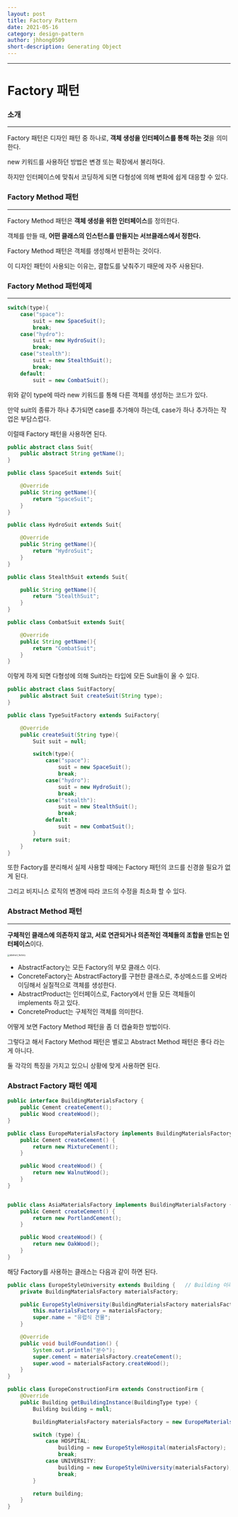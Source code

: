 ```yaml
---
layout: post
title: Factory Pattern
date: 2021-05-16
category: design-pattern
author: jhhong0509
short-description: Generating Object
---
```

------

# Factory 패턴

### 소개

---

Factory 패턴은 디자인 패턴 중 하나로, **객체 생성을 인터페이스를 통해 하는 것**을 의미한다.



new 키워드를 사용하던 방법은 변경 또는 확장에서 불리하다.

하지만 인터페이스에 맞춰서 코딩하게 되면 다형성에 의해 변화에 쉽게 대응할 수 있다.



### Factory Method 패턴

---

Factory Method 패턴은 **객체 생성을 위한 인터페이스**를 정의한다.

객체를 만들 때, **어떤 클래스의 인스턴스를 만들지는 서브클래스에서 정한다.**

Factory Method 패턴은 객체를 생성해서 반환하는 것이다.



이 디자인 패턴이 사용되는 이유는, 결합도를 낮춰주기 때문에 자주 사용된다.



### Factory Method 패턴예제

---

``` java
switch(type){
    case("space"):
        suit = new SpaceSuit();
        break;
    case("hydro"):
        suit = new HydroSuit();
        break;
    case("stealth"):
        suit = new StealthSuit();
        break;
    default:
        suit = new CombatSuit();

```

위와 같이 type에 따라 new 키워드를 통해 다른 객체를 생성하는 코드가 있다.

만약 suit의 종류가 하나 추가되면 case를 추가해야 하는데, case가 하나 추가하는 작업은 부담스럽다.



이럴때 Factory 패턴을 사용하면 된다.

``` java
public abstract class Suit{
    public abstract String getName();
}

public class SpaceSuit extends Suit{

    @Override
    public String getName(){
        return "SpaceSuit";
    }
}

public class HydroSuit extends Suit{

    @Override
    public String getName(){
        return "HydroSuit";
    }
}

public class StealthSuit extends Suit{

    public String getName(){
        return "StealthSuit";
    }
}

public class CombatSuit extends Suit{

    @Override
    public String getName(){
        return "CombatSuit";
    }
}
```

이렇게 하게 되면 다형성에 의해 Suit라는 타입에 모든 Suit들이 올 수 있다.

``` java
public abstract class SuitFactory{
    public abstract Suit createSuit(String type);
}

public class TypeSuitFactory extends SuiFactory{

    @Override
    public createSuit(String type){
        Suit suit = null;

        switch(type){
            case("space"):
                suit = new SpaceSuit();
                break;
            case("hydro"):
                suit = new HydroSuit();
                break;
            case("stealth"):
                suit = new StealthSuit();
                break;
            default:
                suit = new CombatSuit();
        }
        return suit;
    }
}
```

또한 Factory를 분리해서 실제 사용할 때에는 Factory 패턴의 코드를 신경쓸 필요가 없게 된다.

그리고 비지니스 로직의 변경에 따라 코드의 수정을 최소화 할 수 있다.



### Abstract Method 패턴

---

**구체적인 클래스에 의존하지 않고, 서로 연관되거나 의존적인 객체들의 조합을 만드는 인터페이스**이다.

<img src="./images/abstract_factory.png" alt="abstract_factory" style="zoom: 33%;" />

- AbstractFactory는 모든 Factory의 부모 클래스 이다.
- ConcreteFactory는 AbstractFactory를 구현한 클래스로, 추상메소드를 오버라이딩해서 실질적으로 객체를 생성한다.
- AbstractProduct는 인터페이스로, Factory에서 만들 모든 객체들이 implements 하고 있다.
- ConcreteProduct는 구체적인 객체를 의미한다.



어떻게 보면 Factory Method 패턴을 좀 더 캡슐화한 방법이다.

그렇다고 해서 Factory Method 패턴은 별로고 Abstract Method 패턴은 좋다 라는게 아니다.

둘 각각의 특징을 가지고 있으니 상황에 맞게 사용하면 된다.



### Abstract Factory 패턴 예제

``` java
public interface BuildingMaterialsFactory {
    public Cement createCement();
    public Wood createWood();
}

public class EuropeMaterialsFactory implements BuildingMaterialsFactory {
    public Cement createCement() {
        return new MixtureCement();
    }

    public Wood createWood() {
        return new WalnutWood();
    }
}


public class AsiaMaterialsFactory implements BuildingMaterialsFactory {
    public Cement createCement() {
        return new PortlandCement();
    }

	public Wood createWood() {
		return new OakWood();
	}
}
```

해당 Factory를 사용하는 클래스는 다음과 같이 하면 된다.

``` java
public class EuropeStyleUniversity extends Building {	// Building 이라는 객체
    private BuildingMaterialsFactory materialsFactory;

    public EuropeStyleUniversity(BuildingMaterialsFactory materialsFactory) {
        this.materialsFactory = materialsFactory;
        super.name = "유럽식 건물";
    }

    @Override
    public void buildFoundation() {
        System.out.println("분수");
        super.cement = materialsFactory.createCement();
        super.wood = materialsFactory.createWood();
    }
}

public class EuropeConstructionFirm extends ConstructionFirm {
    @Override
    public Building getBuildingInstance(BuildingType type) {
        Building building = null;

        BuildingMaterialsFactory materialsFactory = new EuropeMaterialsFactory();

        switch (type) {
            case HOSPITAL:
                building = new EuropeStyleHospital(materialsFactory);
                break;
            case UNIVERSITY:
                building = new EuropeStyleUniversity(materialsFactory);
                break;
        }

        return building;
    }
}

```

